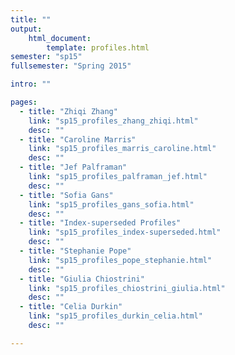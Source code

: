 ```yaml
---
title: ""
output:
    html_document:
        template: profiles.html
semester: "sp15"
fullsemester: "Spring 2015"

intro: ""

pages:
  - title: "Zhiqi Zhang"
    link: "sp15_profiles_zhang_zhiqi.html"
    desc: ""
  - title: "Caroline Marris"
    link: "sp15_profiles_marris_caroline.html"
    desc: ""
  - title: "Jef Palframan"
    link: "sp15_profiles_palframan_jef.html"
    desc: ""
  - title: "Sofia Gans"
    link: "sp15_profiles_gans_sofia.html"
    desc: ""
  - title: "Index-superseded Profiles"
    link: "sp15_profiles_index-superseded.html"
    desc: ""
  - title: "Stephanie Pope"
    link: "sp15_profiles_pope_stephanie.html"
    desc: ""
  - title: "Giulia Chiostrini"
    link: "sp15_profiles_chiostrini_giulia.html"
    desc: ""
  - title: "Celia Durkin"
    link: "sp15_profiles_durkin_celia.html"
    desc: ""

---
```

